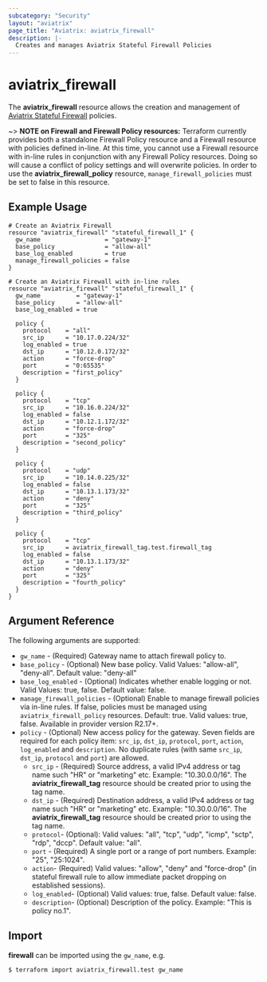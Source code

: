 ```yaml
---
subcategory: "Security"
layout: "aviatrix"
page_title: "Aviatrix: aviatrix_firewall"
description: |-
  Creates and manages Aviatrix Stateful Firewall Policies
---
```


# aviatrix_firewall

The **aviatrix_firewall** resource allows the creation and management of [Aviatrix Stateful Firewall](https://docs.aviatrix.com/HowTos/stateful_firewall_faq.html) policies.

~> **NOTE on Firewall and Firewall Policy resources:** Terraform currently provides both a standalone Firewall Policy resource and a Firewall resource with policies defined in-line. At this time, you cannot use a Firewall resource with in-line rules in conjunction with any Firewall Policy resources. Doing so will cause a conflict of policy settings and will overwrite policies. In order to use the **aviatrix_firewall_policy** resource, `manage_firewall_policies` must be set to false in this resource.

## Example Usage

```hcl
# Create an Aviatrix Firewall
resource "aviatrix_firewall" "stateful_firewall_1" {
  gw_name                  = "gateway-1"
  base_policy              = "allow-all"
  base_log_enabled         = true
  manage_firewall_policies = false
}
```

```hcl
# Create an Aviatrix Firewall with in-line rules
resource "aviatrix_firewall" "stateful_firewall_1" {
  gw_name          = "gateway-1"
  base_policy      = "allow-all"
  base_log_enabled = true

  policy {
    protocol    = "all"
    src_ip      = "10.17.0.224/32"
    log_enabled = true
    dst_ip      = "10.12.0.172/32"
    action      = "force-drop"
    port        = "0:65535"
    description = "first_policy"
  }

  policy {
    protocol    = "tcp"
    src_ip      = "10.16.0.224/32"
    log_enabled = false
    dst_ip      = "10.12.1.172/32"
    action      = "force-drop"
    port        = "325"
    description = "second_policy"
  }

  policy {
    protocol    = "udp"
    src_ip      = "10.14.0.225/32"
    log_enabled = false
    dst_ip      = "10.13.1.173/32"
    action      = "deny"
    port        = "325"
    description = "third_policy"
  }
  
  policy {
    protocol    = "tcp"
    src_ip      = aviatrix_firewall_tag.test.firewall_tag
    log_enabled = false
    dst_ip      = "10.13.1.173/32"
    action      = "deny"
    port        = "325"
    description = "fourth_policy"
  }
}
```

## Argument Reference

The following arguments are supported:

* `gw_name` - (Required) Gateway name to attach firewall policy to.
* `base_policy` - (Optional) New base policy. Valid Values: "allow-all", "deny-all". Default value: "deny-all"
* `base_log_enabled` - (Optional) Indicates whether enable logging or not. Valid Values: true, false. Default value: false.
* `manage_firewall_policies` - (Optional) Enable to manage firewall policies via in-line rules. If false, policies must be managed using `aviatrix_firewall_policy` resources. Default: true. Valid values: true, false. Available in provider version R2.17+.
* `policy` - (Optional) New access policy for the gateway. Seven fields are required for each policy item: `src_ip`, `dst_ip`, `protocol`, `port`, `action`, `log_enabled` and `description`. No duplicate rules (with same `src_ip`, `dst_ip`, `protocol` and `port`) are allowed.
  * `src_ip` - (Required) Source address, a valid IPv4 address or tag name such "HR" or "marketing" etc. Example: "10.30.0.0/16". The **aviatrix_firewall_tag** resource should be created prior to using the tag name.
  * `dst_ip` - (Required) Destination address, a valid IPv4 address or tag name such "HR" or "marketing" etc. Example: "10.30.0.0/16". The **aviatrix_firewall_tag** resource should be created prior to using the tag name.
  * `protocol`- (Optional): Valid values: "all", "tcp", "udp", "icmp", "sctp", "rdp", "dccp". Default value: "all".
  * `port` - (Required) A single port or a range of port numbers. Example: "25", "25:1024".
  * `action`- (Required) Valid values: "allow", "deny" and "force-drop" (in stateful firewall rule to allow immediate packet dropping on established sessions).
  * `log_enabled`- (Optional) Valid values: true, false. Default value: false.
  * `description`- (Optional) Description of the policy. Example: "This is policy no.1".

## Import

**firewall** can be imported using the `gw_name`, e.g.

```
$ terraform import aviatrix_firewall.test gw_name
```
